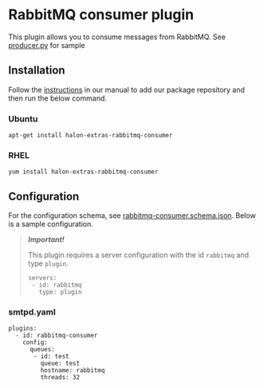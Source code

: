 # RabbitMQ consumer plugin

This plugin allows you to consume messages from RabbitMQ. See [producer.py](producer.py) for sample

## Installation

Follow the [instructions](https://docs.halon.io/manual/comp_install.html#installation) in our manual to add our package repository and then run the below command.

### Ubuntu

```
apt-get install halon-extras-rabbitmq-consumer
```

### RHEL

```
yum install halon-extras-rabbitmq-consumer
```

## Configuration


For the configuration schema, see [rabbitmq-consumer.schema.json](rabbitmq-consumer.schema.json). Below is a sample configuration.

> **_Important!_**
>
> This plugin requires a server configuration with the id `rabbitmq` and type `plugin`.
> ```
> servers:
>  - id: rabbitmq
>    type: plugin
> ```

### smtpd.yaml

```
plugins:
  - id: rabbitmq-consumer
    config:
      queues:
       - id: test
         queue: test
         hostname: rabbitmq
         threads: 32
```